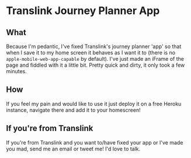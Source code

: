 # Translink Journey Planner App

## What
Because I'm pedantic, I've fixed Translink's journey planner 'app' so that when I save it to my home screen it behaves as I want it to (there is no `apple-mobile-web-app-capable` by default). I've just made an iFrame of the page and fiddled with it a little bit. Pretty quick and dirty, it only took a few minutes.

## How
If you feel my pain and would like to use it just deploy it on a free Heroku instance, navigate there and add it to your homescreen!

## If you're from Translink
If you're from Translink and you want to/have fixed your app or I've made you mad, send me an email or tweet me! I'd love to talk.